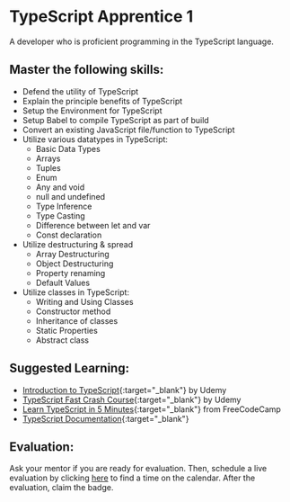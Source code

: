 # TypeScript Apprentice 1

A developer who is proficient programming in the TypeScript language.

## Master the following skills:

- Defend the utility of TypeScript
- Explain the principle benefits of TypeScript
- Setup the Environment for TypeScript
- Setup Babel to compile TypeScript as part of build
- Convert an existing JavaScript file/function to TypeScript
- Utilize various datatypes in TypeScript:
  - Basic Data Types
  - Arrays
  - Tuples
  - Enum
  - Any and void
  - null and undefined
  - Type Inference
  - Type Casting
  - Difference between let and var
  - Const declaration
- Utilize destructuring & spread
  - Array Destructuring
  - Object Destructuring
  - Property renaming
  - Default Values
- Utilize classes in TypeScript:
  - Writing and Using Classes
  - Constructor method
  - Inheritance of classes
  - Static Properties
  - Abstract class

## Suggested Learning:

- [Introduction to TypeScript](https://www.udemy.com/course/typescript/){:target="\_blank"} by Udemy
- [TypeScript Fast Crash Course](https://www.udemy.com/course/typescript-fast-crash-course/){:target="\_blank"} by Udemy
- [Learn TypeScript in 5 Minutes](https://www.freecodecamp.org/news/learn-typescript-in-5-minutes-13eda868daeb/){:target="\_blank"} from FreeCodeCamp
- [TypeScript Documentation](https://www.typescriptlang.org/){:target="\_blank"}

## Evaluation:

Ask your mentor if you are ready for evaluation. Then, schedule a live evaluation by clicking [here](https://calendly.com/codex-evaluations/full-stack) to find a time on the calendar. After the evaluation, claim the badge.
